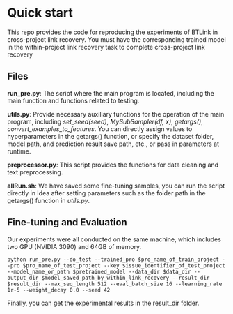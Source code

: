 # Quick start

This repo provides the code for reproducing the experiments of BTLink in cross-project link recovery. You must have the corresponding trained model in the within-project link recovery task to complete cross-project link recovery

## Files

**run_pre.py**: The script where the main program is located, including the main function and functions related to testing.

**utils.py**: Provide necessary auxiliary functions for the operation of the main program, including *set_seed(seed)*, *MySubSampler(df, x)*, *getargs()*, *convert_examples_to_features*. You can directly assign values to hyperparameters in the getargs() function, or specify the dataset folder, model path, and prediction result save path, etc., or pass in parameters at runtime.

**preprocessor.py**: This script provides the functions for data cleaning and text preprocessing. 

**allRun.sh**: We have saved some fine-tuning samples, you can run the script directly in Idea after setting parameters such as the folder path in the getargs() function in *utils.py*.

## Fine-tuning and Evaluation

Our experiments were all conducted on the same machine, which includes two GPU (NVIDIA 3090) and 64GB of memory.

```shell
python run_pre.py --do_test --trained_pro $pro_name_of_train_project --pro $pro_name_of_test_project --key $issue_identifier_of_test_project --model_name_or_path $pretrained_model --data_dir $data_dir --output_dir $model_saved_path_by_within_link_recovery --result_dir $result_dir --max_seq_length 512 --eval_batch_size 16 --learning_rate 1r-5 --weight_decay 0.0 --seed 42
```

Finally, you can get the experimental results in the result_dir folder.
